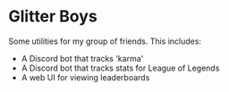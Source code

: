 # Glitter Boys

Some utilities for my group of friends. This includes:

* A Discord bot that tracks 'karma'
* A Discord bot that tracks stats for League of Legends
* A web UI for viewing leaderboards
